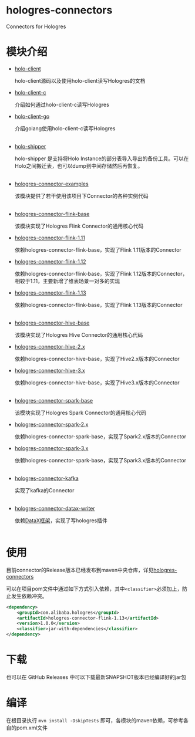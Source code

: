 # hologres-connectors
Connectors for Hologres

# 模块介绍
* [holo-client](./holo-client)

    holo-client源码以及使用holo-client读写Hologres的文档
* [holo-client-c](./holo-client-c)
    
    介绍如何通过holo-client-c读写Hologres
* [holo-client-go](./holo-client-go)

    介绍golang使用holo-client-c读写Hologres<br/><br/>

* [holo-shipper](./holo-shipper)

    holo-shipper 是支持将Holo Instance的部分表导入导出的备份工具。可以在Holo之间搬迁表，也可以dump到中间存储然后再恢复。<br/><br/>


* [hologres-connector-examples](hologres-connector-examples)
  
    该模块提供了若干使用该项目下Connector的各种实例代码<br/><br/>
  

* [hologres-connector-flink-base](./hologres-connector-flink-base)
  
    该模块实现了Hologres Flink Connector的通用核心代码
* [hologres-connector-flink-1.11](./hologres-connector-flink-1.11)
  
    依赖hologres-connector-flink-base，实现了Flink 1.11版本的Connector
* [hologres-connector-flink-1.12](./hologres-connector-flink-1.12)
  
    依赖hologres-connector-flink-base，实现了Flink 1.12版本的Connector，相较于1.11，主要新增了维表场景一对多的实现
* [hologres-connector-flink-1.13](./hologres-connector-flink-1.13)

    依赖hologres-connector-flink-base，实现了Flink 1.13版本的Connector<br/><br/>


* [hologres-connector-hive-base](./hologres-connector-hive-base)

    该模块实现了Hologres Hive Connector的通用核心代码
* [hologres-connector-hive-2.x](./hologres-connector-hive-2.x)

    依赖hologres-connector-hive-base，实现了Hive2.x版本的Connector
* [hologres-connector-hive-3.x](./hologres-connector-hive-3.x)

    依赖hologres-connector-hive-base，实现了Hive3.x版本的Connector<br/><br/>


* [hologres-connector-spark-base](./hologres-connector-spark-base)

    该模块实现了Hologres Spark Connector的通用核心代码
* [hologres-connector-spark-2.x](./hologres-connector-spark-2.x)

    依赖hologres-connector-spark-base，实现了Spark2.x版本的Connector
* [hologres-connector-spark-3.x](./hologres-connector-spark-3.x)

    依赖hologres-connector-spark-base，实现了Spark3.x版本的Connector<br/><br/>


* [hologres-connector-kafka](./hologres-connector-kafka)

    实现了kafka的Connector<br/><br/>


* [hologres-connector-datax-writer](./hologres-connector-datax-writer)

    依赖[DataX框架](https://github.com/alibaba/DataX)，实现了写hologres插件<br/><br/>

# 使用
目前connector的Release版本已经发布到maven中央仓库，详见[hologres-connectors](https://search.maven.org/search?q=com.alibaba.hologres)

可以在项目pom文件中通过如下方式引入依赖，其中`<classifier>`必须加上，防止发生依赖冲突。
```xml
<dependency>
    <groupId>com.alibaba.hologres</groupId>
    <artifactId>hologres-connector-flink-1.13</artifactId>
    <version>1.0.0</version>
    <classifier>jar-with-dependencies</classifier>
</dependency>
```

# 下载
也可以在 GitHub Releases 中可以下载最新SNAPSHOT版本已经编译好的jar包

# 编译
在根目录执行
```mvn install -DskipTests``` 即可，各模块的maven依赖，可参考各自的pom.xml文件